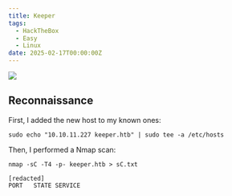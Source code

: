 ```yaml
---
title: Keeper
tags:
  - HackTheBox
  - Easy
  - Linux
date: 2025-02-17T00:00:00Z
---
```

![](Pasted%20image%2020250217174935.png)

## Reconnaissance

First, I added the new host to my known ones:

```shell
sudo echo "10.10.11.227 keeper.htb" | sudo tee -a /etc/hosts
```

Then, I performed a Nmap scan:

```shell
nmap -sC -T4 -p- keeper.htb > sC.txt

[redacted]
PORT   STATE SERVICE
```